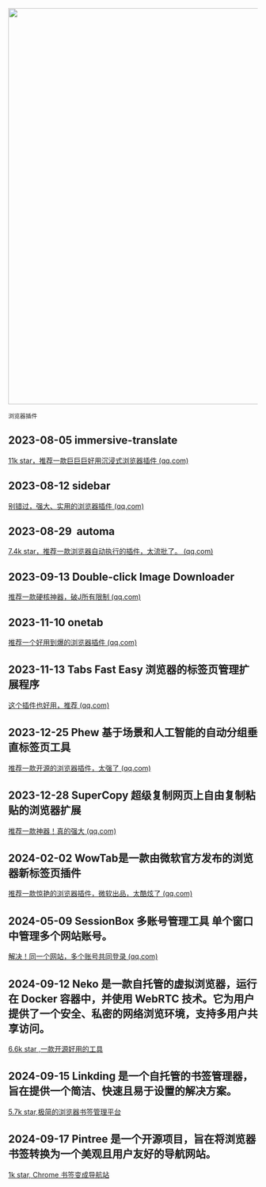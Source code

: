 <img src="https://img.picui.cn/free/2024/10/15/670e07de8c1a1.png" width="800" />  

<small>浏览器插件</small>


## 2023-08-05 immersive-translate

[11k star，推荐一款巨巨巨好用沉浸式浏览器插件 (qq.com)](https://mp.weixin.qq.com/s?__biz=MzU4MjY3Mzc3OQ==&mid=2247486936&idx=1&sn=893b7f13252754ea4eae1ed8a8651949&chksm=fdb5f9c4cac270d28d0fa92527d4221d902cafd49c912b1c8ced867444fe1585f934d2c08b44&token=1471711010&lang=zh_CN#rd)

## 2023-08-12 **sidebar**

[别错过，强大、实用的浏览器插件 (qq.com)](https://mp.weixin.qq.com/s?__biz=MzU4MjY3Mzc3OQ==&mid=2247487068&idx=2&sn=482d549ffaca0c4d3c76f540a77d3006&chksm=fdb5fa40cac2735663c66fd22b239353c7aa9a67369d11e00013dfd08d6c3be1c9a4e2b771a2&token=1471711010&lang=zh_CN#rd)

## 2023-08-29   automa

[7.4k star，推荐一款浏览器自动执行的插件，太流批了。 (qq.com)](https://mp.weixin.qq.com/s?__biz=MzU4MjY3Mzc3OQ==&mid=2247487499&idx=3&sn=1023de850075efcde7c17bb201f73a0e&chksm=fdb5e417cac26d011860183cdcbcfa06f7e3930a43848ad67e06a35589104f8f367052f222bc&token=1471711010&lang=zh_CN#rd)

## 2023-09-13 Double-click Image Downloader

[推荐一款硬核神器，破J所有限制 (qq.com)](https://mp.weixin.qq.com/s?__biz=MzU4MjY3Mzc3OQ==&mid=2247487972&idx=3&sn=76bc8e54ca00237b52ba5e87c4d84ccc&chksm=fdb5e5f8cac26cee54ad2937c79fda395fc3fe43444bd0b7934ed5a09bb6e50afcd5cf94189c&token=326091476&lang=zh_CN#rd)

## 2023-11-10 onetab

[推荐一个好用到爆的浏览器插件 (qq.com)](https://mp.weixin.qq.com/s?__biz=MzU4MjY3Mzc3OQ==&mid=2247489058&idx=1&sn=9a62b1f328da0b5c15a306df81814534&chksm=fdb5e23ecac26b284e1d37e7d7db90ef24b89c7cf8f96503e7b43ed827d844047025af34e080&token=1725010599&lang=zh_CN#rd)

## 2023-11-13 Tabs Fast Easy 浏览器的标签页管理扩展程序

[这个插件也好用，推荐 (qq.com)](https://mp.weixin.qq.com/s?__biz=MzU4MjY3Mzc3OQ==&mid=2247489097&idx=2&sn=2eda36728b9a17cc3ca551e01d9efb2a&chksm=fdb5e255cac26b43133a39a21489487db8710f97b245909810e89321071456321701638dc229&token=1725010599&lang=zh_CN#rd)

## 2023-12-25 Phew 基于场景和人工智能的自动分组垂直标签页工具

[推荐一款开源的浏览器插件，太强了 (qq.com)](https://mp.weixin.qq.com/s?__biz=MzU4MjY3Mzc3OQ==&mid=2247489678&idx=1&sn=a4043cf71b6837391a0411cfb49d6270&chksm=fdb5ec92cac26584cf309a1324e8f7de1b6b659535ac0b5a6b7b89871b7cfa453babf97e120e&token=1471711010&lang=zh_CN#rd)

## 2023-12-28  SuperCopy 超级复制网页上自由复制粘贴的浏览器扩展

[​推荐一款神器！真的强大 (qq.com)](https://mp.weixin.qq.com/s?__biz=MzU4MjY3Mzc3OQ==&mid=2247489699&idx=1&sn=0e6664502fa106ddfa3128e98fc1eedf&chksm=fdb5ecbfcac265a98ae1e52f8cd895699f763677b7f869b80c5e50d619ce4bf4119a13beb2b4&token=1471711010&lang=zh_CN#rd)

## 2024-02-02 WowTab是一款由微软官方发布的浏览器新标签页插件

[推荐一款惊艳的浏览器插件，微软出品，太酷炫了 (qq.com)](https://mp.weixin.qq.com/s?__biz=MzU4MjY3Mzc3OQ==&mid=2247490112&idx=2&sn=55035d1750040e4fd0e5a24a0df17aa0&chksm=fdb5ee5ccac2674a13e60fd6046e71c819ca8f6659ed3798cc5794f843f36214fc7ced62feab&token=1471711010&lang=zh_CN#rd)

## 2024-05-09 SessionBox 多账号管理工具 单个窗口中管理多个网站账号。

[解决！同一个网站，多个账号共同登录 (qq.com)](https://mp.weixin.qq.com/s?__biz=MzU4MjY3Mzc3OQ==&mid=2247491190&idx=1&sn=e958f4c3530d08e12d1b81033a4c75a8&chksm=fdb5ea6acac2637c5d749806335a9340b46523adc95b0024348d395fa4338c6e8657ff0d0e51&token=530396526&lang=zh_CN#rd)

## 2024-09-12 Neko 是一款自托管的虚拟浏览器，运行在 Docker 容器中，并使用 WebRTC 技术。它为用户提供了一个安全、私密的网络浏览环境，支持多用户共享访问。

[6.6k star ,一款开源好用的工具](https://mp.weixin.qq.com/s?__biz=MzU4MjY3Mzc3OQ==&mid=2247494234&idx=1&sn=f0c3a23bca56b3ffa77d9d10c473af23&chksm=fdb61e46cac197508c50d4e96b7c190dc44a5bd00641a831710a8ebcb24b2433f990d831654c&token=1264986599&lang=zh_CN#rd)

## 2024-09-15 Linkding 是一个自托管的书签管理器，旨在提供一个简洁、快速且易于设置的解决方案。

[5.7k star,极简的浏览器书签管理平台](https://mp.weixin.qq.com/s?__biz=MzU4MjY3Mzc3OQ==&mid=2247494601&idx=1&sn=fe96f3cf44706d58c8ce9016293209bb&chksm=fdb61fd5cac196c3391467686a197f5fea8670642f5c4572c19bd00360b2e369c207e785c441&token=1264986599&lang=zh_CN#rd)

## 2024-09-17  Pintree 是一个开源项目，旨在将浏览器书签转换为一个美观且用户友好的导航网站。

[1k star, Chrome 书签变成导航站](https://mp.weixin.qq.com/s?__biz=MzU4MjY3Mzc3OQ==&mid=2247494603&idx=1&sn=4801c671e78cfa7b16fc26441efebc9c&chksm=fdb61fd7cac196c1c43b56eee5d1c4c236b9615fe68a0ecaec79bd7b8f52b1761a7b777930f1&token=1264986599&lang=zh_CN#rd)